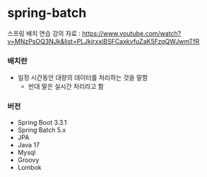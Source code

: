 # spring-batch
스프링 배치 연습
강의 자료 : https://www.youtube.com/watch?v=MNzPsOQ3NJk&list=PLJkjrxxiBSFCaxkvfuZaK5FzqQWJwmTfR 

### 배치란
- 일정 시간동안 대량의 데이터를 처리하는 것을 말함
  - 반대 말은 실시간 처리라고 함

### 버전
- Spring Boot 3.3.1
- Spring Batch 5.x
- JPA
- Java 17
- Mysql
- Groovy
- Lombok

